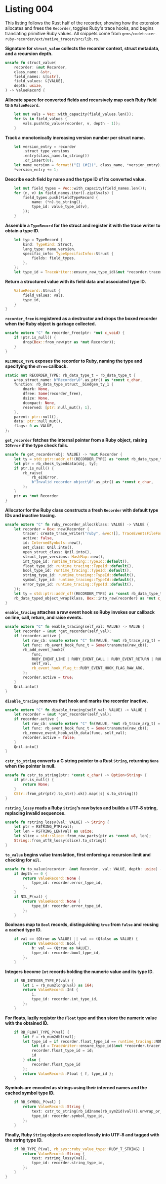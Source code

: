 # Listing 004

This listing follows the Rust half of the recorder, showing how the extension allocates and frees the `Recorder`, toggles Ruby's trace hooks, and begins translating primitive Ruby values. All snippets come from `gems/codetracer-ruby-recorder/ext/native_tracer/src/lib.rs`.

**Signature for `struct_value` collects the recorder context, struct metadata, and a recursion depth.**
```rust
unsafe fn struct_value(
    recorder: &mut Recorder,
    class_name: &str,
    field_names: &[&str],
    field_values: &[VALUE],
    depth: usize,
) -> ValueRecord {
```

**Allocate space for converted fields and recursively map each Ruby field to a `ValueRecord`.**
```rust
    let mut vals = Vec::with_capacity(field_values.len());
    for &v in field_values {
        vals.push(to_value(recorder, v, depth - 1));
    }
```

**Track a monotonically increasing version number per struct name.**
```rust
    let version_entry = recorder
        .struct_type_versions
        .entry(class_name.to_string())
        .or_insert(0);
    let name_version = format!("{} (#{})", class_name, *version_entry);
    *version_entry += 1;
```

**Describe each field by name and the type ID of its converted value.**
```rust
    let mut field_types = Vec::with_capacity(field_names.len());
    for (n, v) in field_names.iter().zip(&vals) {
        field_types.push(FieldTypeRecord {
            name: (*n).to_string(),
            type_id: value_type_id(v),
        });
    }
```

**Assemble a `TypeRecord` for the struct and register it with the trace writer to obtain a type ID.**
```rust
    let typ = TypeRecord {
        kind: TypeKind::Struct,
        lang_type: name_version,
        specific_info: TypeSpecificInfo::Struct {
            fields: field_types,
        },
    };
    let type_id = TraceWriter::ensure_raw_type_id(&mut *recorder.tracer, typ);
```

**Return a structured value with its field data and associated type ID.**
```rust
    ValueRecord::Struct {
        field_values: vals,
        type_id,
    }
}
```

**`recorder_free` is registered as a destructor and drops the boxed recorder when the Ruby object is garbage collected.**
```rust
unsafe extern "C" fn recorder_free(ptr: *mut c_void) {
    if !ptr.is_null() {
        drop(Box::from_raw(ptr as *mut Recorder));
    }
}
```

**`RECORDER_TYPE` exposes the recorder to Ruby, naming the type and specifying the `dfree` callback.**
```rust
static mut RECORDER_TYPE: rb_data_type_t = rb_data_type_t {
    wrap_struct_name: b"Recorder\0".as_ptr() as *const c_char,
    function: rb_data_type_struct__bindgen_ty_1 {
        dmark: None,
        dfree: Some(recorder_free),
        dsize: None,
        dcompact: None,
        reserved: [ptr::null_mut(); 1],
    },
    parent: ptr::null(),
    data: ptr::null_mut(),
    flags: 0 as VALUE,
};
```

**`get_recorder` fetches the internal pointer from a Ruby object, raising `IOError` if the type check fails.**
```rust
unsafe fn get_recorder(obj: VALUE) -> *mut Recorder {
    let ty = std::ptr::addr_of!(RECORDER_TYPE) as *const rb_data_type_t;
    let ptr = rb_check_typeddata(obj, ty);
    if ptr.is_null() {
        rb_raise(
            rb_eIOError,
            b"Invalid recorder object\0".as_ptr() as *const c_char,
        );
    }
    ptr as *mut Recorder
}
```

**Allocator for the Ruby class constructs a fresh `Recorder` with default type IDs and inactive tracing.**
```rust
unsafe extern "C" fn ruby_recorder_alloc(klass: VALUE) -> VALUE {
    let recorder = Box::new(Recorder {
        tracer: create_trace_writer("ruby", &vec![], TraceEventsFileFormat::Binary),
        active: false,
        id: InternedSymbols::new(),
        set_class: Qnil.into(),
        open_struct_class: Qnil.into(),
        struct_type_versions: HashMap::new(),
        int_type_id: runtime_tracing::TypeId::default(),
        float_type_id: runtime_tracing::TypeId::default(),
        bool_type_id: runtime_tracing::TypeId::default(),
        string_type_id: runtime_tracing::TypeId::default(),
        symbol_type_id: runtime_tracing::TypeId::default(),
        error_type_id: runtime_tracing::TypeId::default(),
    });
    let ty = std::ptr::addr_of!(RECORDER_TYPE) as *const rb_data_type_t;
    rb_data_typed_object_wrap(klass, Box::into_raw(recorder) as *mut c_void, ty)
}
```

**`enable_tracing` attaches a raw event hook so Ruby invokes our callback on line, call, return, and raise events.**
```rust
unsafe extern "C" fn enable_tracing(self_val: VALUE) -> VALUE {
    let recorder = &mut *get_recorder(self_val);
    if !recorder.active {
        let raw_cb: unsafe extern "C" fn(VALUE, *mut rb_trace_arg_t) = event_hook_raw;
        let func: rb_event_hook_func_t = Some(transmute(raw_cb));
        rb_add_event_hook2(
            func,
            RUBY_EVENT_LINE | RUBY_EVENT_CALL | RUBY_EVENT_RETURN | RUBY_EVENT_RAISE,
            self_val,
            rb_event_hook_flag_t::RUBY_EVENT_HOOK_FLAG_RAW_ARG,
        );
        recorder.active = true;
    }
    Qnil.into()
}
```

**`disable_tracing` removes that hook and marks the recorder inactive.**
```rust
unsafe extern "C" fn disable_tracing(self_val: VALUE) -> VALUE {
    let recorder = &mut *get_recorder(self_val);
    if recorder.active {
        let raw_cb: unsafe extern "C" fn(VALUE, *mut rb_trace_arg_t) = event_hook_raw;
        let func: rb_event_hook_func_t = Some(transmute(raw_cb));
        rb_remove_event_hook_with_data(func, self_val);
        recorder.active = false;
    }
    Qnil.into()
}
```

**`cstr_to_string` converts a C string pointer to a Rust `String`, returning `None` when the pointer is null.**
```rust
unsafe fn cstr_to_string(ptr: *const c_char) -> Option<String> {
    if ptr.is_null() {
        return None;
    }
    CStr::from_ptr(ptr).to_str().ok().map(|s| s.to_string())
}
```

**`rstring_lossy` reads a Ruby `String`'s raw bytes and builds a UTF‑8 string, replacing invalid sequences.**
```rust
unsafe fn rstring_lossy(val: VALUE) -> String {
    let ptr = RSTRING_PTR(val);
    let len = RSTRING_LEN(val) as usize;
    let slice = std::slice::from_raw_parts(ptr as *const u8, len);
    String::from_utf8_lossy(slice).to_string()
}
```

**`to_value` begins value translation, first enforcing a recursion limit and checking for `nil`.**
```rust
unsafe fn to_value(recorder: &mut Recorder, val: VALUE, depth: usize) -> ValueRecord {
    if depth == 0 {
        return ValueRecord::None {
            type_id: recorder.error_type_id,
        };
    }
    if NIL_P(val) {
        return ValueRecord::None {
            type_id: recorder.error_type_id,
        };
    }
```

**Booleans map to `Bool` records, distinguishing `true` from `false` and reusing a cached type ID.**
```rust
    if val == (Qtrue as VALUE) || val == (Qfalse as VALUE) {
        return ValueRecord::Bool {
            b: val == (Qtrue as VALUE),
            type_id: recorder.bool_type_id,
        };
    }
```

**Integers become `Int` records holding the numeric value and its type ID.**
```rust
    if RB_INTEGER_TYPE_P(val) {
        let i = rb_num2long(val) as i64;
        return ValueRecord::Int {
            i,
            type_id: recorder.int_type_id,
        };
    }
```

**For floats, lazily register the `Float` type and then store the numeric value with the obtained ID.**
```rust
    if RB_FLOAT_TYPE_P(val) {
        let f = rb_num2dbl(val);
        let type_id = if recorder.float_type_id == runtime_tracing::NONE_TYPE_ID {
            let id = TraceWriter::ensure_type_id(&mut *recorder.tracer, TypeKind::Float, "Float");
            recorder.float_type_id = id;
            id
        } else {
            recorder.float_type_id
        };
        return ValueRecord::Float { f, type_id };
    }
```

**Symbols are encoded as strings using their interned names and the cached symbol type ID.**
```rust
    if RB_SYMBOL_P(val) {
        return ValueRecord::String {
            text: cstr_to_string(rb_id2name(rb_sym2id(val))).unwrap_or_default(),
            type_id: recorder.symbol_type_id,
        };
    }
```

**Finally, Ruby `String` objects are copied lossily into UTF‑8 and tagged with the string type ID.**
```rust
    if RB_TYPE_P(val, rb_sys::ruby_value_type::RUBY_T_STRING) {
        return ValueRecord::String {
            text: rstring_lossy(val),
            type_id: recorder.string_type_id,
        };
    }
}
```
